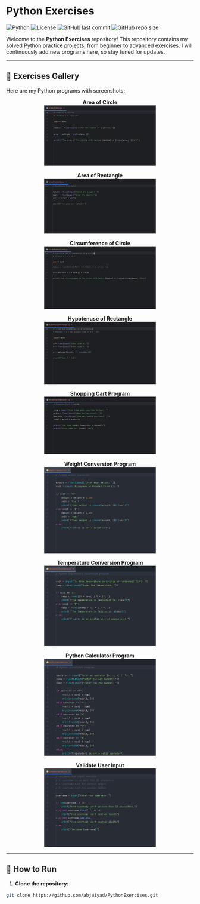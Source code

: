 # Python Exercises

![Python](https://img.shields.io/badge/Python-3.11-blue)
![License](https://img.shields.io/badge/License-MIT-green)
![GitHub last commit](https://img.shields.io/github/last-commit/abjaiyad/PythonExercises)
![GitHub repo size](https://img.shields.io/github/repo-size/abjaiyad/PythonExercises)

Welcome to the **Python Exercises** repository! This repository contains my solved Python practice projects, from beginner to advanced exercises. I will continuously add new programs here, so stay tuned for updates.

---

## 📂 Exercises Gallery

Here are my Python programs with screenshots:

<div align="center">

**Area of Circle**  
<img src="screenshots/area_of_circle.png" alt="Area of Circle" width="300"/>

**Area of Rectangle**  
<img src="screenshots/area_of_rectangle.png" alt="Area of Rectangle" width="300"/>

**Circumference of Circle**  
<img src="screenshots/circumference_of_circle.png" alt="Circumference of Circle" width="300"/>

**Hypotenuse of Rectangle**  
<img src="screenshots/hypotenuse_of_rectangle.png" alt="Hypotenuse of Rectangle" width="300"/>

**Shopping Cart Program**  
<img src="screenshots/shopping_cart_program.png" alt="Shopping Cart Program" width="300"/>

**Weight Conversion Program**  
<img src="screenshots/weight_converter.png" alt="Weight Conversion Program" width="300"/>

**Temperature Conversion Program**  
<img src="screenshots/temperature_converter.png" alt="Temperature Conversion Program" width="300"/>

**Python Calculator Program**  
<img src="screenshots/python_calculator.png" alt="Python Calculator Program" width="300"/>

**Validate User Input**  
<img src="screenshots/validate_user_input.png" alt="Validate User Input" width="300"/>

</div>

---

## 🚀 How to Run

1. **Clone the repository**:

```bash
git clone https://github.com/abjaiyad/PythonExercises.git
